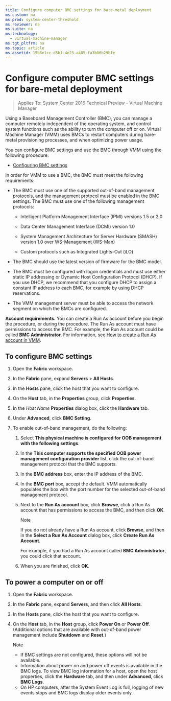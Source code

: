 ```yaml
---
title: Configure computer BMC settings for bare-metal deployment
ms.custom: na
ms.prod: system-center-threshold
ms.reviewer: na
ms.suite: na
ms.technology: 
  - virtual-machine-manager
ms.tgt_pltfrm: na
ms.topic: article
ms.assetid: 15b8e1cc-d5b1-4e23-a485-fa3b06b29bfe
---
```

# Configure computer BMC settings for bare-metal deployment

>Applies To: System Center 2016 Technical Preview - Virtual Machine Manager

Using a Baseboard Management Controller (BMC), you can manage a computer remotely independent of the operating system, and control system functions such as the ability to turn the computer off or on.
Virtual Machine Manager (VMM) uses BMCs to restart computers during bare-metal provisioning processes, and when optimizing power usage.

You can configure BMC settings and use the BMC   through VMM using the following procedure:

-   [Configuring BMC settings](#BKMK_ConfigBMC)


In order for VMM to use a BMC, the BMC must meet the following requirements:

-   The BMC must use one of the supported out-of-band management protocols, and the management protocol must be enabled in the BMC settings. The BMC must use one of the following management protocols:

    -   Intelligent Platform Management Interface (IPMI) versions 1.5 or 2.0

    -   Data Center Management Interface (DCMI) version 1.0

    -   System Management Architecture for Server Hardware (SMASH) version 1.0 over WS-Management (WS-Man)

    -   Custom protocols such as Integrated Lights-Out (iLO)

-   The BMC should use the latest version of firmware for the BMC model.

-   The BMC must be configured with logon credentials and must use either static IP addressing or Dynamic Host Configuration Protocol (DHCP). If you use DHCP, we recommend that you configure DHCP to assign a constant IP address to each BMC, for example by using DHCP reservations.

-   The VMM management server must be able to access the network segment on which the BMCs are configured.

**Account requirements.** You can create a Run As account before you begin the procedure, or during the procedure. The Run As account must have permissions to access the BMC. For example, the Run As account could be called **BMC Administrator**. For information, see [How to create a Run As account in VMM](How-to-create-a-Run-As-account-in-VMM.md).

## <a name="BKMK_ConfigBMC"></a>To configure BMC settings

1.  Open the **Fabric** workspace.

2.  In the **Fabric** pane, expand **Servers** > **All Hosts**.

3.  In the **Hosts** pane, click the host that you want to configure.

4.  On the **Host** tab, in the **Properties** group, click **Properties**.

5.  In the *Host Name* **Properties** dialog box, click the **Hardware** tab.

6.  Under **Advanced**, click **BMC Setting**.

7.  To enable out-of-band management, do the following:

    1.  Select **This physical machine is configured for OOB management with the following settings**.

    2.  In the **This computer supports the specified OOB power management configuration provider** list, click the out-of-band management protocol that the BMC supports.

    3.  In the **BMC address** box, enter the IP address of the BMC.

    4.  In the **BMC port** box, accept the default. VMM automatically populates the box with the port number for the selected out-of-band management protocol.

    5.  Next to the **Run As account** box, click **Browse**, click a Run As account that has permissions to access the BMC, and then click **OK**.

        > [!NOTE]
        > If you do not already have a Run As account, click **Browse**, and then in the **Select a Run As Account** dialog box, click **Create Run As Account**.

        For example, if you had a Run As account called **BMC Administrator**, you could click that account.

    6.  When you are finished, click **OK**.

## <a name="BKMK_power"></a>To power a computer on or off

1.  Open the **Fabric** workspace.

2.  In the **Fabric** pane, expand **Servers**, and then click **All Hosts**.

3.  In the **Hosts** pane, click the host that you want to configure.

4.  On the **Host** tab, in the **Host** group, click **Power On** or **Power Off**. (Additional options that are available with out-of-band power management include **Shutdown** and **Reset**.)

    > [!NOTE]
    > -   If BMC settings are not configured, these options will not be available.
    > -   Information about power on and power off events is available in the BMC logs. To view BMC log information for a host, open the host properties, click the **Hardware** tab, and then under **Advanced**, click **BMC Logs**.
    > -   On HP computers, after the System Event Log is full, logging of new events stops and BMC logs display older events only.




